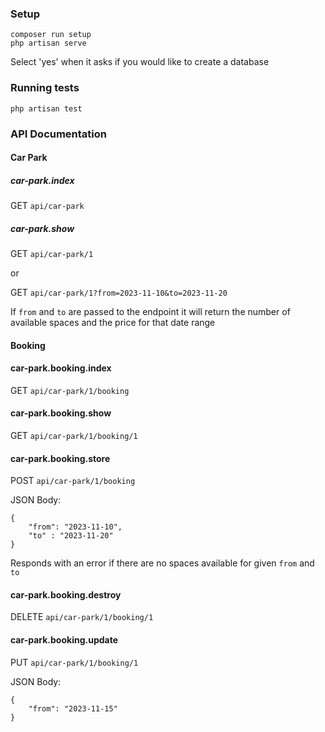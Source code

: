 ### Setup
```
composer run setup
php artisan serve
```
Select 'yes' when it asks if you would like to create a database

### Running tests
```
php artisan test
```

### API Documentation

#### Car Park

##### car-park.index

GET `api/car-park`

##### car-park.show

GET `api/car-park/1`

or

GET `api/car-park/1?from=2023-11-10&to=2023-11-20`

If `from` and `to` are passed to the endpoint it will return the number of available spaces and the price for that date range

#### Booking

#### car-park.booking.index

GET `api/car-park/1/booking`

#### car-park.booking.show

GET `api/car-park/1/booking/1`

#### car-park.booking.store

POST `api/car-park/1/booking`

JSON Body:

```
{
    "from": "2023-11-10",
    "to" : "2023-11-20"
}
```

Responds with an error if there are no spaces available for given `from` and `to`

#### car-park.booking.destroy

DELETE `api/car-park/1/booking/1`

#### car-park.booking.update

PUT `api/car-park/1/booking/1`

JSON Body:

```
{
    "from": "2023-11-15"
}
```
